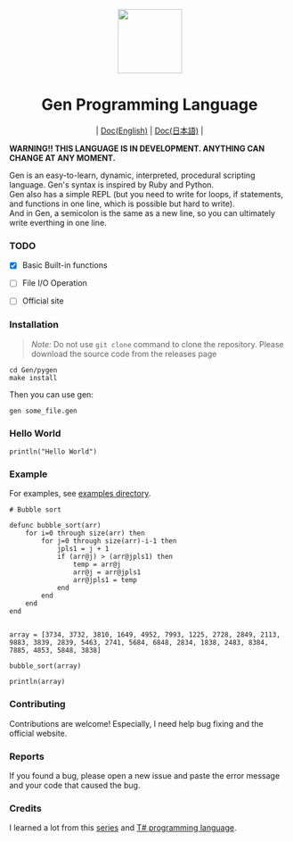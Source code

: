 <div align="center">
    <img width="115px" src="https://user-images.githubusercontent.com/60306074/148671204-b759cf4b-dada-483b-80f5-7bc24efc49e5.png">
    <h1>Gen Programming Language</h1>
	|
	<a href="https://github.com/Gen-lang/Gen/tree/master/docs/doc_en.md">Doc(English)</a>
	|
	<a href="https://github.com/Gen-lang/Gen/tree/master/docs/doc_jp.md">Doc(日本語)</a>
	|
</div>

**WARNING!! THIS LANGUAGE IS IN DEVELOPMENT. ANYTHING CAN CHANGE AT ANY MOMENT.**

Gen is an easy-to-learn, dynamic, interpreted, procedural scripting language. Gen's syntax is inspired by Ruby and Python. <br>
Gen also has a simple REPL (but you need to write for loops, if statements, and functions in one line, which is possible but hard to write).<br>
And in Gen, a semicolon is the same as a new line, so you can ultimately write everthing in one line.


### TODO
 - [x] Basic Built-in functions
 - [ ] File I/O Operation
 - [ ] Official site


### Installation
> *Note:* Do not use `git clone` command to clone the repository. Please download the source code from the releases page
```
cd Gen/pygen
make install
```
Then you can use gen:
```
gen some_file.gen
```

### Hello World
```
println("Hello World")
```

### Example
For examples, see [examples directory](https://github.com/Gen-lang/Gen/tree/master/examples).
```
# Bubble sort

defunc bubble_sort(arr)
    for i=0 through size(arr) then
        for j=0 through size(arr)-i-1 then
            jpls1 = j + 1
            if (arr@j) > (arr@jpls1) then
                temp = arr@j
                arr@j = arr@jpls1
                arr@jpls1 = temp
            end
        end
    end
end


array = [3734, 3732, 3810, 1649, 4952, 7993, 1225, 2728, 2849, 2113, 9883, 3839, 2839, 5463, 2741, 5684, 6848, 2834, 1838, 2483, 8384, 7885, 4853, 5848, 3838]

bubble_sort(array)

println(array)

```

### Contributing
Contributions are welcome! Especially, I need help bug fixing and the official website.

### Reports
If you found a bug, please open a new issue and paste the error message and your code that caused the bug.

### Credits
I learned a lot from this [series](https://ruslanspivak.com/lsbasi-part1/) and [T# programming language](https://github.com/Tsharp-lang/Tsharp).
